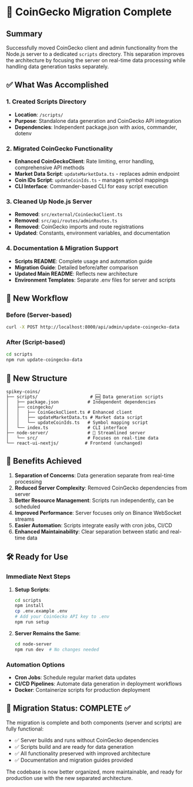 # 🎉 CoinGecko Migration Complete

## Summary

Successfully moved CoinGecko client and admin functionality from the Node.js server to a dedicated `scripts` directory. This separation improves the architecture by focusing the server on real-time data processing while handling data generation tasks separately.

## ✅ What Was Accomplished

### 1. Created Scripts Directory
- **Location**: `/scripts/`
- **Purpose**: Standalone data generation and CoinGecko API integration
- **Dependencies**: Independent package.json with axios, commander, dotenv

### 2. Migrated CoinGecko Functionality
- **Enhanced CoinGeckoClient**: Rate limiting, error handling, comprehensive API methods
- **Market Data Script**: `updateMarketData.ts` - replaces admin endpoint
- **Coin IDs Script**: `updateCoinIds.ts` - manages symbol mappings
- **CLI Interface**: Commander-based CLI for easy script execution

### 3. Cleaned Up Node.js Server
- **Removed**: `src/external/CoinGeckoClient.ts`
- **Removed**: `src/api/routes/adminRoutes.ts`
- **Removed**: CoinGecko imports and route registrations
- **Updated**: Constants, environment variables, and documentation

### 4. Documentation & Migration Support
- **Scripts README**: Complete usage and automation guide
- **Migration Guide**: Detailed before/after comparison
- **Updated Main README**: Reflects new architecture
- **Environment Templates**: Separate .env files for server and scripts

## 🚀 New Workflow

### Before (Server-based)
```bash
curl -X POST http://localhost:8000/api/admin/update-coingecko-data
```

### After (Script-based)
```bash
cd scripts
npm run update-coingecko-data
```

## 📁 New Structure
```
spikey-coins/
├── scripts/                    # 🆕 Data generation scripts
│   ├── package.json           # Independent dependencies
│   ├── coingecko/
│   │   ├── CoinGeckoClient.ts # Enhanced client
│   │   ├── updateMarketData.ts # Market data script
│   │   └── updateCoinIds.ts   # Symbol mapping script
│   └── index.ts               # CLI interface
├── node-server/               # 🔄 Streamlined server
│   └── src/                   # Focuses on real-time data
└── react-ui-nextjs/          # Frontend (unchanged)
```

## 🎯 Benefits Achieved

1. **Separation of Concerns**: Data generation separate from real-time processing
2. **Reduced Server Complexity**: Removed CoinGecko dependencies from server
3. **Better Resource Management**: Scripts run independently, can be scheduled
4. **Improved Performance**: Server focuses only on Binance WebSocket streams
5. **Easier Automation**: Scripts integrate easily with cron jobs, CI/CD
6. **Enhanced Maintainability**: Clear separation between static and real-time data

## 🛠️ Ready for Use

### Immediate Next Steps
1. **Setup Scripts**:
   ```bash
   cd scripts
   npm install
   cp .env.example .env
   # Add your CoinGecko API key to .env
   npm run setup
   ```

2. **Server Remains the Same**:
   ```bash
   cd node-server
   npm run dev  # No changes needed
   ```

### Automation Options
- **Cron Jobs**: Schedule regular market data updates
- **CI/CD Pipelines**: Automate data generation in deployment workflows
- **Docker**: Containerize scripts for production deployment

## 🔄 Migration Status: COMPLETE ✅

The migration is complete and both components (server and scripts) are fully functional:
- ✅ Server builds and runs without CoinGecko dependencies
- ✅ Scripts build and are ready for data generation
- ✅ All functionality preserved with improved architecture
- ✅ Documentation and migration guides provided

The codebase is now better organized, more maintainable, and ready for production use with the new separated architecture.
